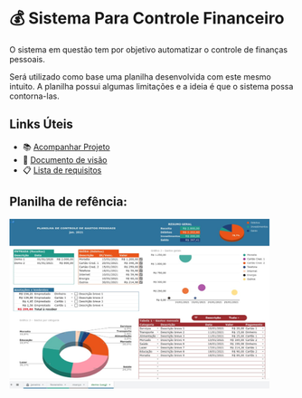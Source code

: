 # :moneybag: Sistema Para Controle Financeiro

O sistema em questão tem por objetivo automatizar o controle de finanças pessoais.

Será utilizado como base uma planilha desenvolvida com este mesmo intuito. A planilha possui algumas limitações e a ideia é que o sistema possa contorna-las.

## Links Úteis
- :books: [Acompanhar Projeto](https://github.com/lucasdemoraesc/ueg-gestao-de-processos/projects/1)
- :eyes: [Documento de visão](Documento%20de%20visão.md)
- :clipboard: [Lista de requisitos](Lista%20de%20requisitos.md)

## Planilha de refência:
<img width="460" height="300" src="Recursos/PlanilhaReferência.jpeg">
